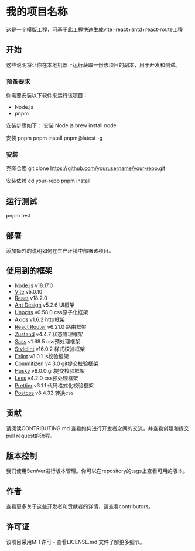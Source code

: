# 我的项目名称

这是一个模版工程，可基于此工程快速生成vite+react+antd+react-route工程

## 开始

这些说明将让你在本地机器上运行获取一份该项目的副本，用于开发和测试。

### 预备要求

你需要安装以下软件来运行该项目：

- Node.js
- pnpm

安装步骤如下：
安装 Node.js
brew install node

安装 pnpm
pnpm install pnpm@latest -g

### 安装

克隆仓库
git clone https://github.com/yourusername/your-repo.git

安装依赖
cd your-repo pnpm install

## 运行测试

pnpm test

## 部署

添加额外的说明如何在生产环境中部署该项目。

## 使用到的框架

- [Node.js](https://nodejs.org/) v18.17.0
- [Vite](https://vitejs.dev/) v5.0.10
- [React](https://react.dev/) v18.2.0
- [Ant Design](https://ant.design/) v5.2.6 UI框架
- [Unocss](https://unocss.dev/) v0.58.0 css原子化框架
- [Axios](https://axios-http.com/) v1.6.2 http框架
- [React Router](https://reactrouter.com/) v6.21.0 路由框架
- [Zustand](https://github.com/pmndrs/zustand) v4.4.7 状态管理框架
- [Sass](https://sass-lang.com/) v1.69.5 css预处理框架
- [Stylelint](https://stylelint.io/) v16.0.2 样式校验框架
- [Eslint](https://eslint.org/) v8.0.1 js校验框架
- [Commitizen](https://commitizen-tools.github.io/commitizen/) v4.3.0 git提交校验框架
- [Husky](https://typicode.github.io/husky/) v8.0.0 git提交校验框架
- [Less](https://lesscss.org/) v4.2.0 css预处理框架
- [Prettier](https://prettier.io/) v3.1.1 代码格式化校验框架
- [Postcss](https://postcss.org/) v8.4.32 转换css

## 贡献

请阅读CONTRIBUTING.md 查看如何进行开发者之间的交流，并查看创建和提交pull request的流程。

## 版本控制

我们使用SemVer进行版本管理。你可以在repository的tags上查看可用的版本。

## 作者

查看更多关于这些开发者和贡献者的详情，请查看contributors。

## 许可证

该项目采用MIT许可 - 查看LICENSE.md 文件了解更多细节。
